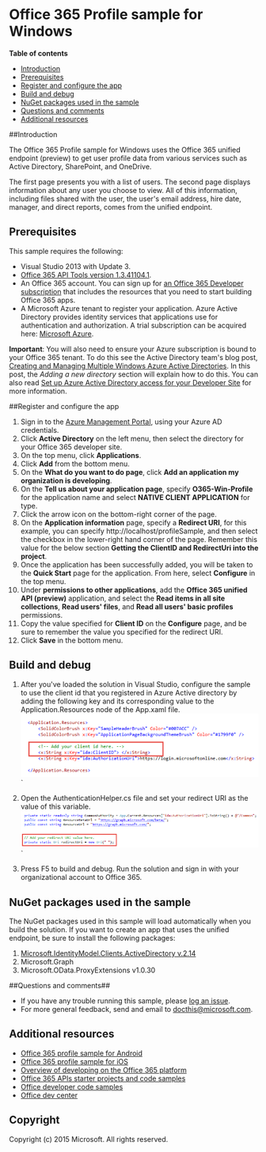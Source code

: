 # Office 365 Profile sample for Windows

**Table of contents**

* [Introduction](#introduction)
* [Prerequisites](#prerequisites)
* [Register and configure the app](#register)
* [Build and debug](#build)
* [NuGet packages used in the sample](#packages)
* [Questions and comments](#questions)
* [Additional resources](#additional-resources)

<a name="introduction"></a>
##Introduction

The Office 365 Profile sample for Windows uses the Office 365 unified endpoint (preview) to get user profile data from various services such as Active Directory, SharePoint, and OneDrive. 

The first page presents you with a list of users. The second page displays information about any user you choose to view. All of this information, including files shared with the user, the user's email address, hire date, manager, and direct reports, comes from the unified endpoint.

<a name="prerequisites"></a>
## Prerequisites ##

This sample requires the following:  
  * Visual Studio 2013 with Update 3.  
  * [Office 365 API Tools version 1.3.41104.1](http://aka.ms/k0534n).  
  * An Office 365 account. You can sign up for [an Office 365 Developer subscription](http://aka.ms/ro9c62) that includes the resources that you need to start building Office 365 apps.
  * A Microsoft Azure tenant to register your application. Azure Active Directory provides identity services that applications use for authentication and authorization. A trial subscription can be acquired here: [Microsoft Azure](http://aka.ms/jjm0q7).

**Important**: You will also need to ensure your Azure subscription is bound to your Office 365 tenant. To do this see the Active Directory team's blog post, [Creating and Managing Multiple Windows Azure Active Directories](http://aka.ms/lrb3ln). In this post, the *Adding a new directory* section will explain how to do this. You can also read [Set up Azure Active Directory access for your Developer Site](http://aka.ms/fv273q) for more information.

<a name="register"></a>
##Register and configure the app

1.	Sign in to the [Azure Management Portal](http://aka.ms/i5b8dz), using your Azure AD credentials.
2.	Click **Active Directory** on the left menu, then select the directory for your Office 365 developer site.
3.	On the top menu, click **Applications**.
4.	Click **Add** from the bottom menu.
5.	On the **What do you want to do page**, click **Add an application my organization is developing**.
6.	On the **Tell us about your application page**, specify **O365-Win-Profile** for the application name and select **NATIVE CLIENT APPLICATION** for type.
7.	Click the arrow icon on the bottom-right corner of the page.
8.	On the **Application information** page, specify a **Redirect URI**, for this example, you can specify http://localhost/profileSample, and then select the checkbox in the lower-right hand corner of the page. Remember this value for the below section **Getting the ClientID and RedirectUri into the project**.
9.	Once the application has been successfully added, you will be taken to the **Quick Start** page for the application. From here, select **Configure** in the top menu.
10.	Under **permissions to other applications**, add the **Office 365 unified API (preview)** application, and select the **Read items in all site collections**, **Read users' files**, and **Read all users' basic profiles** permissions.
11.	Copy the value specified for **Client ID** on the **Configure** page, and be sure to remember the value you specified for the redirect URI.
12.	Click **Save** in the bottom menu.

<a name="build"></a>
## Build and debug ##

1. After you've loaded the solution in Visual Studio, configure the sample to use the client id that you registered in Azure Active directory by adding the following key and its corresponding value to the Application.Resources node of the App.xaml file.
![Office 365 Profile sample](/readme-images/ClientId.png "Client ID value in App.xaml file")`


2. Open the AuthenticationHelper.cs file and set your redirect URI as the value of this variable.
![Office 365 Profile sample](/readme-images/RedirectUri.png "Redirect URI value in AuthenticationHelper.cs file")`

3. Press F5 to build and debug. Run the solution and sign in with your organizational account to Office 365.

<a name="packages"></a>
## NuGet packages used in the sample ##

The NuGet packages used in this sample will load automatically when you build the solution. If you want to create an app that uses the unified endpoint, be sure to install the following packages:

1. [Microsoft.IdentityModel.Clients.ActiveDirectory v.2.14](http://aka.ms/rmclss)
2. Microsoft.Graph
3. Microsoft.OData.ProxyExtensions v1.0.30

<a name="questions"></a>
##Questions and comments##

- If you have any trouble running this sample, please [log an issue](https://github.com/OfficeDev/O365-Win-Profile/issues).
- For more general feedback, send and email to [docthis@microsoft.com](mailto:docthis@microsoft.com?subject=Feedback%20on%20the%20Office%20365%20Windows%20unified%20endpoint%20app).

<a name="additional-resources"></a>
## Additional resources ##

- [Office 365 profile sample for Android](http://aka.ms/o365-android-profile)
- [Office 365 profile sample for iOS](http://aka.ms/o365-iOS-profile)
- [Overview of developing on the Office 365 platform](http://aka.ms/kbwa5c)
- [Office 365 APIs starter projects and code samples](http://aka.ms/x1kpnz)
- [Office developer code samples](http://aka.ms/afh45z)
- [Office dev center](http://aka.ms/uftrm1)

## Copyright
Copyright (c) 2015 Microsoft. All rights reserved.